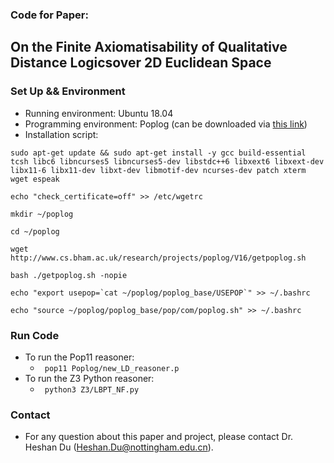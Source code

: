 ### Code for Paper:
## On the Finite Axiomatisability of Qualitative Distance Logicsover 2D Euclidean Space

### Set Up && Environment
- Running environment: Ubuntu 18.04
- Programming environment: Poplog (can be downloaded via [this link](https://www.cs.bham.ac.uk/research/projects/poplog/freepoplog.html))
- Installation script:
```
sudo apt-get update && sudo apt-get install -y gcc build-essential tcsh libc6 libncurses5 libncurses5-dev libstdc++6 libxext6 libxext-dev libx11-6 libx11-dev libxt-dev libmotif-dev ncurses-dev patch xterm wget espeak

echo "check_certificate=off" >> /etc/wgetrc

mkdir ~/poplog

cd ~/poplog

wget http://www.cs.bham.ac.uk/research/projects/poplog/V16/getpoplog.sh

bash ./getpoplog.sh -nopie

echo "export usepop=`cat ~/poplog/poplog_base/USEPOP`" >> ~/.bashrc

echo "source ~/poplog/poplog_base/pop/com/poplog.sh" >> ~/.bashrc
```

### Run Code
- To run the Pop11 reasoner: 
    - `` pop11 Poplog/new_LD_reasoner.p``
- To run the Z3 Python reasoner:
     - `` python3 Z3/LBPT_NF.py``

### Contact
- For any question about this paper and project, please contact Dr. Heshan Du (Heshan.Du@nottingham.edu.cn).